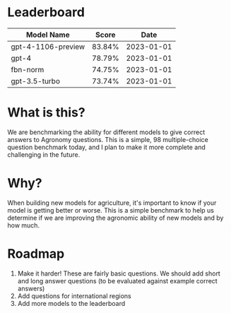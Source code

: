 # Leaderboard
Model Name | Score | Date |
-----------|-------|------|
gpt-4-1106-preview     | 83.84%  | 2023-01-01 |
gpt-4     | 78.79%  | 2023-01-01 |
fbn-norm     | 74.75%  | 2023-01-01 |
gpt-3.5-turbo     | 73.74%  | 2023-01-01 |


# What is this?
We are benchmarking the ability for different models to give correct answers to Agronomy questions. This is a simple, 98 multiple-choice question benchmark today, and I plan to make it more complete and challenging in the future.

# Why?
When building new models for agriculture, it's important to know if your model is getting better or worse. This is a simple benchmark to help us determine if we are improving the agronomic ability of new models and by how much.

# Roadmap
1. Make it harder! These are fairly basic questions. We should add short and long answer questions (to be evaluated against example correct answers)
2. Add questions for international regions
3. Add more models to the leaderboard

